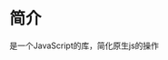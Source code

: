 # 简介

是一个JavaScript的库，简化原生js的操作

<script src="https://cdn.staticfile.org/jquery/1.12.4/jquery.js"></script>
